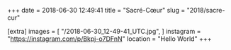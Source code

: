 +++
date = 2018-06-30 12:49:41
title = "Sacré-Cœur"
slug = "2018/sacre-cur"

[extra]
images = [
    "/2018-06-30_12-49-41_UTC.jpg",
]
instagram = "https://instagram.com/p/Bkpj-o7DFnN"
location = "Hello World"
+++

